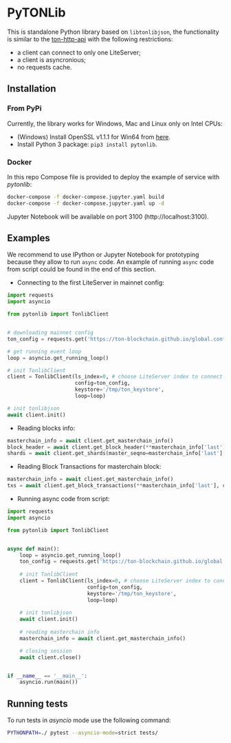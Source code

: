 # PyTONLib

This is standalone Python library based on `libtonlibjson`, the functionality is similar to the [ton-http-api](https://github.com/toncenter/ton-http-api) 
with the following restrictions:

* a client can connect to only one LiteServer;
* a client is asyncronious;
* no requests cache.

## Installation

### From PyPi
Currently, the library works for Windows, Mac and Linux only on Intel CPUs:

* (Windows) Install OpenSSL v1.1.1 for Win64 from [here](https://slproweb.com/products/Win32OpenSSL.html).
* Install Python 3 package: `pip3 install pytonlib`.

### Docker

In this repo Compose file is provided to deploy the example of service with *pytonlib*:
```bash
docker-compose -f docker-compose.jupyter.yaml build
docker-compose -f docker-compose.jupyter.yaml up -d
```

Jupyter Notebook will be available on port 3100 (http://localhost:3100).

## Examples

We recommend to use IPython or Jupyter Notebook for prototyping because they allow to run `async` code. An example of running `async` code from script could be found in the end of this section.

* Connecting to the first LiteServer in mainnet config:
```python
import requests
import asyncio

from pytonlib import TonlibClient


# downloading mainnet config
ton_config = requests.get('https://ton-blockchain.github.io/global.config.json').json()

# get running event loop
loop = asyncio.get_running_loop()

# init TonlibClient
client = TonlibClient(ls_index=0, # choose LiteServer index to connect
                      config=ton_config,
                      keystore='/tmp/ton_keystore',
                      loop=loop)

# init tonlibjson
await client.init()
```

* Reading blocks info:
```python
masterchain_info = await client.get_masterchain_info()
block_header = await client.get_block_header(**masterchain_info['last'])
shards = await client.get_shards(master_seqno=masterchain_info['last']['seqno'])
```

* Reading Block Transactions for masterchain block:
```python
masterchain_info = await client.get_masterchain_info()
txs = await client.get_block_transactions(**masterchain_info['last'], count=10)
```

* Running async code from script:
```python
import requests
import asyncio

from pytonlib import TonlibClient


async def main():
    loop = asyncio.get_running_loop()
    ton_config = requests.get('https://ton-blockchain.github.io/global.config.json').json()
    
    # init TonlibClient
    client = TonlibClient(ls_index=0, # choose LiteServer index to connect
                          config=ton_config,
                          keystore='/tmp/ton_keystore',
                          loop=loop)
    
    # init tonlibjson
    await client.init()
    
    # reading masterchain info
    masterchain_info = await client.get_masterchain_info()

    # closing session
    await client.close()


if __name__ == '__main__':
    asyncio.run(main())
```

## Running tests

To run tests in *asyncio* mode use the following command: 
```bash
PYTHONPATH=./ pytest --asyncio-mode=strict tests/
```

